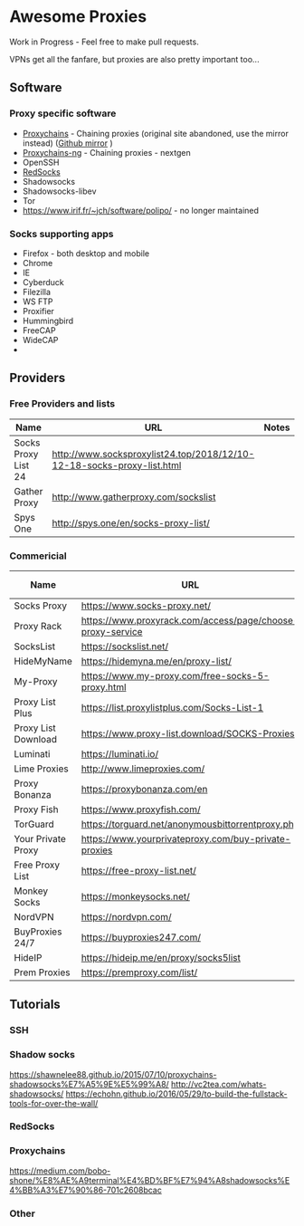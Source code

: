 # Awesome Proxies

Work in Progress - Feel free to make pull requests.

VPNs get all the fanfare, but proxies are also pretty important too...

## Software

### Proxy specific software

* [Proxychains](http://proxychains.sourceforge.net/) - Chaining proxies (original site abandoned, use the mirror instead) ([Github mirror](https://github.com/haad/proxychains) )
* [Proxychains-ng](https://github.com/rofl0r/proxychains-ng) - Chaining proxies - nextgen 
* OpenSSH
* [RedSocks](https://github.com/darkk/redsocks)
* Shadowsocks
* Shadowsocks-libev
* Tor
* https://www.irif.fr/~jch/software/polipo/ - no longer maintained

### Socks supporting apps

* Firefox - both desktop and mobile
* Chrome
* IE
* Cyberduck
* Filezilla
* WS FTP
* Proxifier
* Hummingbird
* FreeCAP
* WideCAP
* 

## Providers

### Free Providers and lists

Name | URL | Notes
------------ | ------------- | ---
Socks Proxy List 24 | http://www.socksproxylist24.top/2018/12/10-12-18-socks-proxy-list.html |
Gather Proxy | http://www.gatherproxy.com/sockslist |
Spys One | http://spys.one/en/socks-proxy-list/ |

### Commericial

Name | URL | Free tier | Notes
------------ | ------------- | --- | --- 
Socks Proxy | https://www.socks-proxy.net/ | Y  |
Proxy Rack | https://www.proxyrack.com/access/page/choose-proxy-service |    |
SocksList | https://sockslist.net/ | |
HideMyName | https://hidemyna.me/en/proxy-list/ | |
My-Proxy | https://www.my-proxy.com/free-socks-5-proxy.html | |
Proxy List Plus| https://list.proxylistplus.com/Socks-List-1 | |
Proxy List Download | https://www.proxy-list.download/SOCKS-Proxies/ | |
Luminati | https://luminati.io/ | |
Lime Proxies | http://www.limeproxies.com/ | |
Proxy Bonanza | https://proxybonanza.com/en | |
Proxy Fish | https://www.proxyfish.com/ | |
TorGuard | https://torguard.net/anonymousbittorrentproxy.php | |
Your Private Proxy | https://www.yourprivateproxy.com/buy-private-proxies | |
Free Proxy List | https://free-proxy-list.net/ | |
Monkey Socks | https://monkeysocks.net/ | |
NordVPN | https://nordvpn.com/ | |
BuyProxies 24/7 | https://buyproxies247.com/ | |
HideIP | https://hideip.me/en/proxy/socks5list | |
Prem Proxies | https://premproxy.com/list/ | |





## Tutorials

### SSH

### Shadow socks

https://shawnelee88.github.io/2015/07/10/proxychains-shadowsocks%E7%A5%9E%E5%99%A8/
http://vc2tea.com/whats-shadowsocks/
https://echohn.github.io/2016/05/29/to-build-the-fullstack-tools-for-over-the-wall/

### RedSocks

### Proxychains

https://medium.com/bobo-shone/%E8%AE%A9terminal%E4%BD%BF%E7%94%A8shadowsocks%E4%BB%A3%E7%90%86-701c2608bcac


### Other

